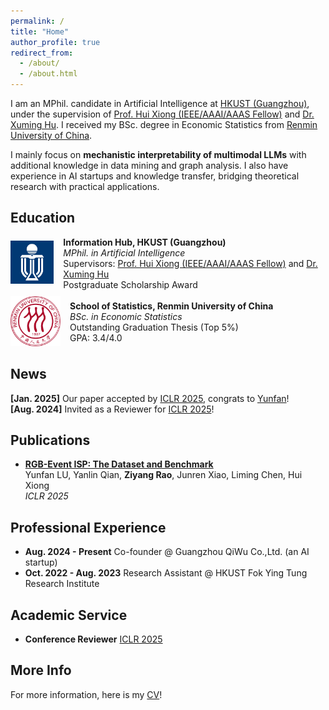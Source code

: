 ```yaml
---
permalink: /
title: "Home"
author_profile: true
redirect_from: 
  - /about/
  - /about.html
---
```


I am an MPhil. candidate in Artificial Intelligence at [HKUST (Guangzhou)](https://www.hkust-gz.edu.cn/), under the supervision of [Prof. Hui Xiong (IEEE/AAAI/AAAS Fellow)](https://facultyprofiles.hkust-gz.edu.cn/faculty-personal-page?id=31) and [Dr. Xuming Hu](https://xuminghu.github.io/). I received my BSc. degree in Economic Statistics from [Renmin University of China](https://www.ruc.edu.cn/).

I mainly focus on ​**​mechanistic interpretability of multimodal LLMs​** with additional knowledge in data mining and graph analysis. I also have experience in AI startups and knowledge transfer, bridging theoretical research with practical applications.

Education
-----
<div style="display: flex; align-items: center; margin-bottom: 10px;">
  <div style="width: 80px; margin-right: 15px;">
    <img src="/images/hkust.png" alt="HKUST Logo" style="width: 100%;">
  </div>
  <div>
    <strong>Information Hub, HKUST (Guangzhou)</strong><br>
    <em>MPhil. in Artificial Intelligence</em><br>
    Supervisors: <a href="https://facultyprofiles.hkust-gz.edu.cn/faculty-personal-page?id=31">Prof. Hui Xiong (IEEE/AAAI/AAAS Fellow)</a> and 
    <a href="https://xuminghu.github.io/">Dr. Xuming Hu</a><br>
    Postgraduate Scholarship Award<br>
  </div>
</div>

<div style="display: flex; align-items: center; margin-bottom: 10px;">
  <div style="width: 80px; margin-right: 15px;">
    <img src="/images/ruc.png" alt="RUC Logo" style="width: 100%;">
  </div>
  <div>
    <strong>School of Statistics, Renmin University of China</strong><br>
    <em>BSc. in Economic Statistics</em><br>
    Outstanding Graduation Thesis (Top 5%)<br>
    GPA: 3.4/4.0<br>
  </div>
</div>

News
------
**[Jan. 2025]** Our paper accepted by [ICLR 2025](https://iclr.cc/), congrats to [Yunfan](https://yunfanlu.github.io/)!  
**[Aug. 2024]** Invited as a Reviewer for [ICLR 2025](https://iclr.cc/)!

Publications
------
- [**RGB-Event ISP: The Dataset and Benchmark**](https://openreview.net/forum?id=BqtoARyz7Y)  
Yunfan LU, Yanlin Qian, **Ziyang Rao**, Junren Xiao, Liming Chen, Hui Xiong  
*ICLR 2025*

Professional Experience
------
- **Aug. 2024 - Present** Co-founder @ Guangzhou QiWu Co.,Ltd. (an AI startup)
- **Oct. 2022 - Aug. 2023** Research Assistant @ HKUST Fok Ying Tung Research Institute

Academic Service
------
- **Conference Reviewer** [ICLR 2025](https://iclr.cc/)

More Info
------
For more information, here is my [CV](/cv/)!